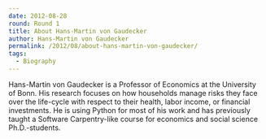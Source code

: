 ```yaml
---
date: 2012-08-28
round: Round 1
title: About Hans-Martin von Gaudecker
author: Hans-Martin von Gaudecker
permalink: /2012/08/about-hans-martin-von-gaudecker/
tags:
  - Biography
---
```

Hans-Martin von Gaudecker is a Professor of Economics at the University of Bonn. His research focuses on how households manage risks they face over the life-cycle with respect to their health, labor income, or financial investments. He is using Python for most of his work and has previously taught a Software Carpentry-like course for economics and social science Ph.D.-students.
